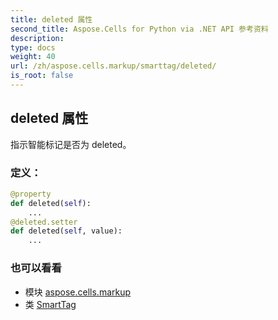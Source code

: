 ```yaml
---
title: deleted 属性
second_title: Aspose.Cells for Python via .NET API 参考资料
description:
type: docs
weight: 40
url: /zh/aspose.cells.markup/smarttag/deleted/
is_root: false
---
```

## deleted 属性

指示智能标记是否为 deleted。
### 定义：
```python
@property
def deleted(self):
    ...
@deleted.setter
def deleted(self, value):
    ...
```

### 也可以看看
* 模块 [aspose.cells.markup](../../)
* 类 [SmartTag](/cells/python-net/zh/aspose.cells.markup/smarttag)
